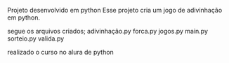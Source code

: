 Projeto desenvolvido em python
Esse projeto cria um jogo de adivinhação em python.

segue os arquivos criados;
adivinhação.py
forca.py
jogos.py
main.py
sorteio.py
valida.py

realizado o curso no alura de python

